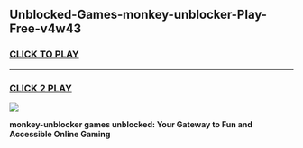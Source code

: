 
## Unblocked-Games-monkey-unblocker-Play-Free-v4w43
<h3>
<a href="https://premium76.site?title=monkey-unblocker&ref=18A1">CLICK TO PLAY</a></h3>
<hr>

<h3>
<a href="https://premium76.site?title=monkey-unblocker&ref=18A1">CLICK 2 PLAY</a>
  
</h3>

<a href="https://premium76.site?title=monkey-unblocker&ref=18A1"><img src="https://clearcache.store/games.png"></a>


**monkey-unblocker games unblocked: Your Gateway to Fun and Accessible Online Gaming**
